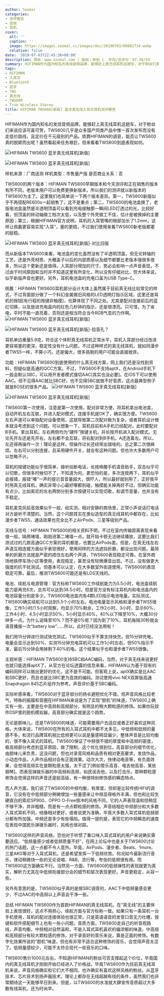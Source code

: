 ```yaml
---
author: Soomal
categories:
- 测评报告
- 音频
- 耳机
cover:
  alt: ''
  caption: ''
  image: https://images.soomal.cc/images/doc/20190703/00082734.webp
  relative: false
date: '2019-07-03T22:45:36+08:00'
description: 源自：www.soomal.com | 版权：原创 |  平均/总评分：07.38/59
summary: HIFIMAN作为国内知名的发烧音频品牌，能够赶上真无线耳机这趟车，对于粉丝们来说应该可喜可贺，TWS600几乎是众多国产同类产品中惟一首次发布而没有走低价路线，且定价在千元级别的产品。依靠HIFIMAN的调音，能否让TWS600真的脱颖而出呢？
tags:
- HIFIMAN
- 入耳式
- Bluetooth
- 蓝牙
- TWS
- 真无线
- TWS600
- True Wireless Stereo
title: HIFIMAN TWS600[新版] 蓝牙真无线入耳式耳机测评报告
---
```


HIFIMAN作为国内知名的发烧音频品牌，能够赶上真无线耳机这趟车，对于粉丝们来说应该可喜可贺，TWS600几乎是众多国产同类产品中惟一首次发布而没有走低价路线，且定价在千元级别的产品。依靠HIFIMAN的调音，能否让TWS600真的脱颖而出呢？虽然看起来任务艰巨，但来看看TWS600到底表现如何。



![HIFIMAN TWS600 蓝牙真无线耳机[新版]](https://images.soomal.cc/images/doc/20190627/00082652_01.webp)



![HIFIMAN TWS600 蓝牙真无线耳机[新版]](https://images.soomal.cc/images/doc/20190627/00082651_01.webp)



样机来源：厂商送测
样机类型：市售量产版
是否商业关系：否



TWS600的两个版本：HIFIMAN TWS600早期版本和今天测评和正在销售的版本有所不同，老版本用户可以免费更换新版本，所以我们的测评就以新版本的TWS600为主了。这里我们也简单说一下两个版本差异。第一，TWS600新版似乎不再搭配RE600s一起销售了，这不是重点；第二，TWS600的电池盒换了，老版电池盒虽然是半透明顶盖可以看到充电接触那一瞬间LED灯透过的光，比较好看，但顶盖的转动轴做工档次太低，以及整个外壳做工不佳，估计是被换掉的主要原因；第三，根据HIFIMAN官方说明，耳机的入耳管嘴的根部加长了1.2mm，这样让佩戴更容易实现“入耳”，塞的更稳，不过我们使用来看TWS600新老版都塞的挺稳。



![HIFIMAN TWS600 蓝牙真无线耳机[新版]-对比旧版](https://images.soomal.cc/images/doc/20190627/00082656.webp)



而从新版本TWS600来看，电池盒的变化虽然没有了半透明顶盖，但无论转轴的工艺，还是外壳材质、大概盖子以后的内部质感以及细节都要比老版本强很多很多，所以这个更新还是值得。入耳部分增加的尺寸，势必会影响一点声音表现，不过由于时间原因和当时并不知道这里有所变化，所以没有仔细对比，但大体来说，似乎新版声音也更好。另外，耳机电池盒的充电口盖为USB Type-C。

佩戴：HIFIMAN TWS600耳机部分设计大体上虽然属于目前真无线比较常见的样式，不过背面部分做了一个科幻金属做旧风格的LED透明灯指示区域，这里还是耳机的按钮[有行程的按键非触摸]，也算体现了不同之处。尤其是配对连接前后的蓝红切换，以及放进充电盒内的红色几秒钟的指示，还是很漂亮。只可惜，为了省电，平时不能一直亮着，否则还是相当符合当今RGB气息的力作啊。
![HIFIMAN TWS600 蓝牙真无线耳机[新版]](https://images.soomal.cc/images/doc/20190627/00082655_01.webp)




![HIFIMAN TWS600 蓝牙真无线耳机[新版]-拾音孔？](https://images.soomal.cc/images/doc/20190627/00082660_01.webp)




耳机单边重量5.9克，符合这个体积真无线耳机正常水平，耳机入耳部分经过改进更容易塞的更深，稳定性没有什么问题，不过这种样式的真无线耳机，就如同漫步者TWS5一样，不算小巧，还是偏大，很多挑剔的用户可能会直接放弃。

功能：HIFIMAN TWS600到底使用的什么真无线方案，网上我们还是没找到资料，但疑似是高通的QCC方案。不过，TWS600不支持aptX，在Android手机下一般会默认SBC，可以用开发者模式强切AAC[其实也没必要]。在iOS下可以使用AAC。但不见得AAC就比SBC好，也不见得SBC就做不好音质，这点最典型例子就是BOSE的很多产品。
![HIFIMAN TWS600 蓝牙真无线耳机[新版]](https://images.soomal.cc/images/doc/20190627/00082648_01.webp)




![HIFIMAN TWS600 蓝牙真无线耳机[新版]](https://images.soomal.cc/images/doc/20190627/00082657_01.webp)




TWS600第一次使用，注意是第一次使用，配对非常方便，将耳机拿出电池盒，自动开机左右互联，并进入配对模式，连接手机就OK了，确实很方便。TWS600左右声道可以单独配对设备使用，这就导致第二次配对极为复杂，或者耳机设计根本就没考虑到这个问题。可以想象一下，耳机目前和A手机已经配对，此时要配对B手机。拿出耳机，左右两侧均为“硬件”按键关机，并长按开机进入配对模式。无论先开左还是先开右，左右都不会互联，将右配对到B手机，A还连着左。所以，左还得再操作一次！理论是这样，但操作过长还经常出错啥的。总之第二次很麻烦。左右可以分别连接，且采用硬件开关，就会有这种问题。但也许大多数用户可以忽略不计。

耳机的按键功能似乎很简单，接听挂断电话，长按唤醒手机语音助手，双击似乎可以切歌，但很多时候切不了，不知道为何。更恐怕的是，多次连按两下，耳机似乎会报错，报错“嘟”一声的提示音音量超大，很吓人，所以最好就别用了，正好我平时用真无线耳机，确实非常小心最好哪都别碰，触摸能关掉再好不过，但确实功能有点少。比如索尼的左右两侧分别多次按键可以实现切歌，和调节音量，也并没有不稳定。

耳机麦克风拾音效果似乎一般，经实测，相对安静的商场里，正常小声说话打电话对方是听不清楚的。当然，这个问题其实在类似造型的真无线耳机中都存在，比如漫步者TWS5，通话效果也完全比不上AirPods、三星等级别产品。

天线与信号：HIFIMAN TWS600的相关资料不明，不过在室内传输距离表现来看很一般，隔两堵墙，刚刚进第二堵墙一点，就开始卡顿无法继续播放，这要比我们测试过的几款高通QCC方案的耳机都差，也要比AirPods差。但是，在真无线左右声道互相连接方面似乎表现很好，使用同样的方法遮挡折磨，都没出现问题。最简单的折磨方法就是严密的捂住左右两个声道，TWS600表现稳定可靠。在室外商场地铁停车场小区等使用，表现稳定，甚至没有轻微爆音出现。不过，没有做更大强度的抗干扰测试。但基本可以认定，在大多数室外街道使用，TWS600的表现稳定可靠。最后，推测TWS600可能还是有LDS天线的。

电池、续航与电源管理：官方标称TWS600工作续航能力为5.5小时，电池盒续航能力是再充6次，总共可以达到38.5小时。但是官方没有标注耳机内和电池盒内的电池容量分别是多少。TWS600电池盒内有4颗LED指示电池电量。实际测试，TWS600确实续航可以达到5.5个小时左右。电池电量显示风格和漫步者TWS5很像，工作1小时/1.5小时观察，均显示70%剩余，工作2小时、3小时，显示60%，工作4小时、4.5小时显示50%，5小时显示40%，40%以下降至10%，大概30分钟多一点。为什么说降至10%？而不是0%呢？因为到了10%，耳机每隔30秒就会语音播报一次“battery low”……所以，此时已经没法用啦！

我们用15分钟进行测试快充测试，TWS600似乎不算支持快充，但15分钟充电，电量会显示达到50%，实测15分钟充电耳机可以工作1小时左右，但50%指示不准，最后15分钟会用掉剩下40%的电。这个结果似乎也和漫步者TWS5很像。

主观听感：HIFIMAN TWS600支持SBC和AAC编码，当然，对于真无线来说更好也就只能选择aptX了，从官方在论坛透露的信息来看，HIFIMAN认为基于现有的编码同样可以做出更好的优化，这不是不可能。但客观上说，aptX确实是比AAC和SBC更好，而且也是比SBC更为高效的编码。测试使用vivo NEX双屏版高通Snapdragon 845芯片组作为参考。声音评价基于SBC编码。

实际听感来看，TWS600对于蓝牙部分的扬长避短优化不错，但声音风格比较老气，特殊的振膜和音圈在HIFIMAN来说是为了实现“胆机”的味道，TWS600上确实有一些，主要是在中高频和高频部分，有明显的稍大颗粒感的修饰。如果你玩软件DSP里的胆机模拟器，高音部分确实就是这个趋势。

无论是胆味儿，还是TWS600的味道，可能需要用户去适应或者正好喜欢这种风格。大体来说，TWS600在所有的入耳式耳机中都不太多见，中低频和低频的量感不多，和流行品牌耳机相比低频更可以说是量感明显偏少，整体声音是比较均衡的，很不像入耳式的耳机。TWS600保证了中频很不错的厚度和中高频的密度，极高频部分考虑到蓝牙原因，做了限制，这个优化很到位。高音部分的细节优化，由胆味儿来负责，这没问题，但也对录音风格和品质有相对更高要求，发烧作品，小动态作品，人声作品相对会有正面效果。动次大次，快律动电音等，有负面效果，会觉得高频实在是颗粒感太强，太干涩了[例如管乐高音、电吉他高音、某些钢琴]。而表现弹拨乐器的中高频和高频，如民谣吉他，以及打击乐，那种颗粒感修饰会觉得这样的声音还是挺高级，有一种很特别修饰感的瞬态特点。

而人声方面，我们说了TWS600的中频均衡，有厚度，但却是比较传统HIFI的调音，它没有在中低频部分稍微增加一些量感来让中频显得格外丰满，但也和比较生硬直白的索尼SP900、OPPO O-Free很冲的风格不同，它的人声表现温和但稍显不够干净，并非粗糙，而是有一点点颗粒感的修饰。声音结相在中频部分和大多数入耳式耳机不同，结像相对更好，或者说更为准确，毕竟大多数入耳式耳机低频部分都有所加强，中频还是多少有些塌陷。值得一提的是，表现它的中频瞬态的速度在表现中国民乐弹拨乐器时，风格也很对路。

TWS600这样的声音风格，恐怕对于听惯了重口味入耳式耳机的用户来说确实需要适应。“低频量感少或者低频质量不好”，在网上论坛中也是关于TWS600讨论的热门话题，这一点都不令人意外。毕竟，AirPods、漫步者、Beats、1more、三星AKG等对于入耳式耳机，还是希望发挥一下低频优势。何况如今最新流行音乐，律动稍微快一些的无论说唱、R&B、流行等，夸张的低频很有用。而TWS600这方面确实不行。当然另一方面，TWS600的低频弹性的表现就更为真实，解析力尤其在中低频衔接部分会的细节和层次表现更好。声音更稳定，从容一些。

另外有意思的是，TWS600似乎真的是按SBC调音的，AAC下中低频量感会更少，不过AAC的中高频以上声音会干净一些。

总结
HIFIMAN TWS600作为首款HIFIMAN的真无线耳机，在“真无线”的主要体验上表现很好，这点不用担心，续航方面与官方标称一致。如果只有一条耳机一台手机使用，耳机的配对连接体验也很正常，只是英语语音的发音口音无力吐槽，按键和软件搭配细节上也有一些小问题。音质方面，TWS600走自己的听音观路线，声音均衡，中频相对自然温和，不是入耳式耳机喜欢的偏浓郁的味道，中高频和高频部分有较大颗粒感的修饰，对于录音好的音乐来说，算是正面的修饰。有数字化效果所说的“胆机”味道，但也有非常不适合这种修饰的音乐，会觉得声音太涩了。低频量感较少，可能不太符合现代一些音乐的口味。

TWS600售价1000元左右，不知道HIFIMAN的粉丝可否支撑起这个价位，毕竟国内的真无线耳机才刚刚开始已经进入了价格战，毕竟TWS600作为目前真无线耳机来说，声音风格确实和它们大不相同，也许确实有喜欢这样风格的粉丝。从蓝牙技术、芯片技术到扬声器技术，理论上都存在无线超越有线的条件，虽然我们也非常期待这一天能够早日到来。但是，以TWS600的水准就大肆宣传音质超过大多数有线耳机，还为时尚早。